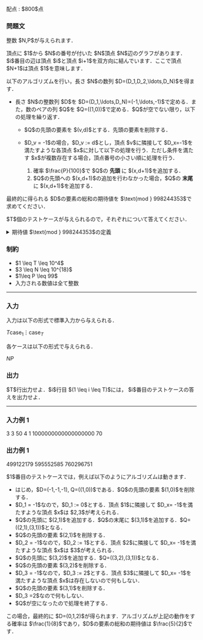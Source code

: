 
<div>

<span>

<span>

<p>
配点 : $800$点
</p>

<div>

<section>

### **問題文**

<p>
整数 $N,P$が与えられます．
</p>

<p>
頂点に $1$から $N$の番号が付いた $N$頂点 $N$辺のグラフがあります．$i$番目の辺は頂点 $i$と頂点 $i+1$を双方向に結んでいます．ここで頂点 $N+1$は頂点 $1$を意味します．
</p>

<p>
以下のアルゴリズムを行い，長さ $N$の数列 $D=(D_1,D_2,\ldots,D_N)$を得ます．
</p>

<ul>

<li>

<p>
長さ $N$の整数列 $D$を $D=(D_1,\ldots,D_N)=(-1,\ldots,-1)$で定める．また，数のペアの列 $Q$を $Q=((1,0))$で定める．$Q$が空でない限り，以下の処理を繰り返す．
</p>

<ul>

<li>
$Q$の先頭の要素を $(v,d)$とする．先頭の要素を削除する．
</li>

<li>

<p>
$D_v = -1$の場合，$D_v := d$とし，頂点 $v$に隣接して $D_x=-1$を満たすような各頂点 $x$に対して以下の処理を行う．ただし条件を満たす $x$が複数存在する場合，頂点番号の小さい順に処理を行う．
</p>

<ol>

<li>
確率 $\frac{P}{100}$で $Q$の
<strong>
先頭
</strong>
に $(x,d+1)$を追加する．
</li>

<li>
$Q$の先頭への $(x,d+1)$の追加を行わなかった場合，$Q$の
<strong>
末尾
</strong>
に $(x,d+1)$を追加する．
</li>

</ol>

</li>

</ul>

</li>

</ul>

<p>
最終的に得られる $D$の要素の総和の期待値を $\text{mod } 998244353$で求めてください．
</p>

<p>
$T$個のテストケースが与えられるので，それぞれについて答えてください．
</p>

<details>

<summary>
期待値 $\text{mod } 998244353$の定義
    
</summary>
求める期待値は必ず有理数になることが証明できます．
また，この問題の制約下では，その値を既約分数 $\frac{P}{Q}$で表したときに $Q$が $998244353$で割り切れないことが保証されます．  
このとき $R\times Q \equiv P\pmod{998244353}$を満たすような $0$以上 $998244352$以下の整数 $R$が一意に定まります．この $R$を 答えてください．

</details>

</section>

</div>

<div>

<section>

### **制約**

<ul>

<li>
$1 \leq T \leq  10^4$
</li>

<li>
$3 \leq N \leq 10^{18}$
</li>

<li>
$1\leq P \leq 99$
</li>

<li>
入力される数値は全て整数
</li>

</ul>

</section>

</div>

---

<div>

<div>

<section>

### **入力**

<p>
入力は以下の形式で標準入力から与えられる．
</p>

<div>

$T$$\mathrm{case}_1$$\vdots$$\mathrm{case}_T$
</div>

<p>
各ケースは以下の形式で与えられる．
</p>

<div>

$N$$P$
</div>

</section>

</div>

<div>

<section>

### **出力**

<p>
$T$行出力せよ．$i$行目 $(1 \leq i \leq T)$には， $i$番目のテストケースの答えを出力せよ．
</p>

</section>

</div>

</div>

---

<div>

<section>

### **入力例 1**

<div>

3
3 50
4 1
1000000000000000000 70

</div>

</section>

</div>

<div>

<section>

### **出力例 1**

<div>

499122179
595552585
760296751

</div>

<p>
$1$番目のテストケースでは，例えば以下のようにアルゴリズムは動きます．
</p>

<ul>

<li>
はじめ，$D=(-1,-1,-1), Q=((1,0))$である．$Q$の先頭の要素 $(1,0)$を削除する．
</li>

<li>
$D_1 = -1$なので，$D_1 := 0$とする．頂点 $1$に隣接して $D_x= -1$を満たすような頂点 $x$は $2,3$が考えられる．
</li>

<li>
$Q$の先頭に $(2,1)$を追加する．$Q$の末尾に $(3,1)$を追加する．$Q=((2,1),(3,1))$となる．
</li>

<li>
$Q$の先頭の要素 $(2,1)$を削除する．
</li>

<li>
$D_2 = -1$なので，$D_2 := 1$とする．頂点 $2$に隣接して $D_x= -1$を満たすような頂点 $x$は $3$が考えられる．
</li>

<li>
$Q$の先頭に $(3,2)$を追加する．$Q=((3,2),(3,1))$となる．
</li>

<li>
$Q$の先頭の要素 $(3,2)$を削除する．
</li>

<li>
$D_3 = -1$なので，$D_3 := 2$とする．頂点 $3$に隣接して $D_x= -1$を満たすような頂点 $x$は存在しないので何もしない．
</li>

<li>
$Q$の先頭の要素 $(3,1)$を削除する．
</li>

<li>
$D_3 =2$なので何もしない．
</li>

<li>
$Q$が空になったので処理を終了する．
</li>

</ul>

<p>
この場合，最終的に $D=(0,1,2)$が得られます．アルゴリズムが上記の動作をする確率は $\frac{1}{8}$であり，$D$の要素の総和の期待値は $\frac{5}{2}$です．
</p>

</section>

</div>

</span>

</span>

</div>
